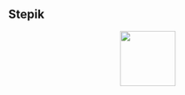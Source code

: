 ## Stepik

<div id="header" align="center">
  <img src="https://stepik.org/static/frontend/mobile-banner/stepik_logotype_square_black.svg" width="100"/>
</div>
